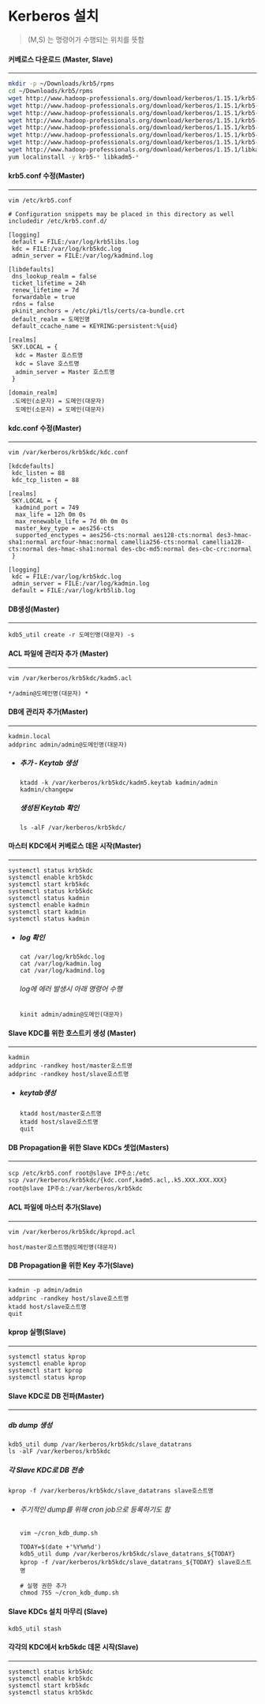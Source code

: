 # Kerberos 설치

> (M,S) 는 명령어가 수행되는 위치를 뜻함

#### 커베로스 다운로드 (Master, Slave)

------

```bash
mkdir -p ~/Downloads/krb5/rpms
cd ~/Downloads/krb5/rpms
wget http://www.hadoop-professionals.org/download/kerberos/1.15.1/krb5-appl-servers-1.0.3-10.el7.x86_64.rpm
wget http://www.hadoop-professionals.org/download/kerberos/1.15.1/krb5-devel-1.15.1-37.el7_7.2.x86_64.rpm
wget http://www.hadoop-professionals.org/download/kerberos/1.15.1/krb5-libs-1.15.1-37.el7_7.2.x86_64.rpm
wget http://www.hadoop-professionals.org/download/kerberos/1.15.1/krb5-pkinit-1.15.1-37.el7_7.2.x86_64.rpm
wget http://www.hadoop-professionals.org/download/kerberos/1.15.1/krb5-server-1.15.1-37.el7_7.2.x86_64.rpm
wget http://www.hadoop-professionals.org/download/kerberos/1.15.1/krb5-server-ldap-1.15.1-37.el7_7.2.x86_64.rpm
wget http://www.hadoop-professionals.org/download/kerberos/1.15.1/krb5-workstation-1.15.1-37.el7_7.2.x86_64.rpm
wget http://www.hadoop-professionals.org/download/kerberos/1.15.1/libkadm5-1.15.1-37.el7_7.2.x86_64.rpm
yum localinstall -y krb5-* libkadm5-*
```



#### krb5.conf 수정(Master)

---

```
vim /etc/krb5.conf
```

```
# Configuration snippets may be placed in this directory as well
includedir /etc/krb5.conf.d/
  
[logging]
 default = FILE:/var/log/krb5libs.log
 kdc = FILE:/var/log/krb5kdc.log
 admin_server = FILE:/var/log/kadmind.log
  
[libdefaults]
 dns_lookup_realm = false
 ticket_lifetime = 24h
 renew_lifetime = 7d
 forwardable = true
 rdns = false
 pkinit_anchors = /etc/pki/tls/certs/ca-bundle.crt
 default_realm = 도메인명
 default_ccache_name = KEYRING:persistent:%{uid}
  
[realms]
 SKY.LOCAL = {
  kdc = Master 호스트명
  kdc = Slave 호스트명
  admin_server = Master 호스트명
 }
  
[domain_realm]
 .도메인(소문자) = 도메인(대문자)
  도메인(소문자) = 도메인(대문자)
```



#### kdc.conf 수정(Master)

---

```
vim /var/kerberos/krb5kdc/kdc.conf
```

```
[kdcdefaults]
 kdc_listen = 88
 kdc_tcp_listen = 88
  
[realms]
 SKY.LOCAL = {
  kadmind_port = 749
  max_life = 12h 0m 0s
  max_renewable_life = 7d 0h 0m 0s
  master_key_type = aes256-cts
  supported_enctypes = aes256-cts:normal aes128-cts:normal des3-hmac-sha1:normal arcfour-hmac:normal camellia256-cts:normal camellia128-cts:normal des-hmac-sha1:normal des-cbc-md5:normal des-cbc-crc:normal
 }
  
[logging]
 kdc = FILE:/var/log/krb5kdc.log
 admin_server = FILE:/var/log/kadmin.log
 default = FILE:/var/log/krb5lib.log
```



#### DB생성(Master)

---

```
kdb5_util create -r 도메인명(대문자) -s
```



#### ACL 파일에 관리자 추가 (Master)

---

```
vim /var/kerberos/krb5kdc/kadm5.acl
```

```
*/admin@도메인명(대문자) *
```



#### DB에 관리자 추가(Master)

---

```
kadmin.local
addprinc admin/admin@도메인명(대문자)
```

- ##### 추가 - Keytab 생성 

  ```
  ktadd -k /var/kerberos/krb5kdc/kadm5.keytab kadmin/admin kadmin/changepw
  ```

  ##### 생성된 Keytab 확인

  ```
  ls -alF /var/kerberos/krb5kdc/
  ```



#### 마스터 KDC에서 커베로스 데몬 시작(Master)

---

```
systemctl status krb5kdc
systemctl enable krb5kdc
systemctl start krb5kdc
systemctl status krb5kdc
systemctl status kadmin
systemctl enable kadmin
systemctl start kadmin
systemctl status kadmin
```

- ##### log 확인

  ```
  cat /var/log/krb5kdc.log
  cat /var/log/kadmin.log
  cat /var/log/kadmind.log
  ```

  ###### log에 에러 발생시 아래 명령어 수행

  ```
  kinit admin/admin@도메인(대문자)
  ```

  

#### Slave KDC를 위한 호스트키 생성 (Master)

---

```
kadmin
addprinc -randkey host/master호스트명
addprinc -randkey host/slave호스트명
```

- ##### keytab생성

  ```
  ktadd host/master호스트명
  ktadd host/slave호스트명
  quit
  ```

  

#### DB Propagation을 위한 Slave KDCs 셋업(Masters)

---

```
scp /etc/krb5.conf root@slave IP주소:/etc
scp /var/kerberos/krb5kdc/{kdc.conf,kadm5.acl,.k5.XXX.XXX.XXX} root@slave IP주소:/var/kerberos/krb5kdc
```



#### ACL 파일에 마스터 추가(Slave)

---

```
vim /var/kerberos/krb5kdc/kpropd.acl
```

```
host/master호스트명@도메인명(대문자)
```



#### DB Propagation을 위한 Key 추가(Slave)

---

```
kadmin -p admin/admin
addprinc -randkey host/slave호스트명
ktadd host/slave호스트명
quit
```



#### kprop 실행(Slave)

---

```
systemctl status kprop
systemctl enable kprop
systemctl start kprop
systemctl status kprop
```



#### Slave KDC로 DB 전파(Master)

---

##### db dump 생성

```
kdb5_util dump /var/kerberos/krb5kdc/slave_datatrans
ls -alF /var/kerberos/krb5kdc
```



##### 각 Slave KDC로 DB 전송

```
kprop -f /var/kerberos/krb5kdc/slave_datatrans slave호스트명
```

- ###### 주기적인 dump를 위해 cron job으로 등록하기도 함

  ```
  vim ~/cron_kdb_dump.sh
  ```

  ```
  TODAY=$(date +'%Y%m%d')
  kdb5_util dump /var/kerberos/krb5kdc/slave_datatrans_${TODAY}
  kprop -f /var/kerberos/krb5kdc/slave_datatrans_${TODAY} slave호스트명
  ```

  ```
  # 실행 권한 추가
  chmod 755 ~/cron_kdb_dump.sh
  ```

  

#### Slave KDCs 설치 마무리 (Slave)

```
kdb5_util stash
```



#### 각각의 KDC에서 krb5kdc 데몬 시작(Slave)

---

```
systemctl status krb5kdc
systemctl enable krb5kdc
systemctl start krb5kdc
systemctl status krb5kdc
```

